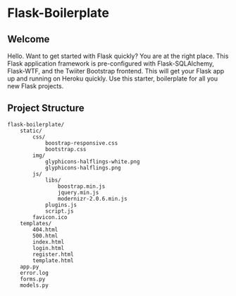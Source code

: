 Flask-Boilerplate
=================

Welcome
-------
Hello. Want to get started with Flask quickly? You are at the right place. This Flask application framework is pre-configured with Flask-SQLAlchemy, Flask-WTF, and the Twiiter Bootstrap frontend. This will get your Flask app up and running on Heroku quickly. Use this starter, boilerplate for all you new Flask projects.

Project Structure
--------

    flask-boilerplate/
        static/
            css/
                boostrap-responsive.css
                bootstrap.css
            img/
                glyphicons-halflings-white.png
                glyphicons-halflings.png
            js/
                libs/
                    boostrap.min.js
                    jquery.min.js
                    modernizr-2.0.6.min.js
                plugins.js
                script.js
            favicon.ico
        templates/
            404.html
            500.html
            index.html
            login.html
            register.html
            template.html           
        app.py
        error.log
        forms.py
        models.py
        
        
